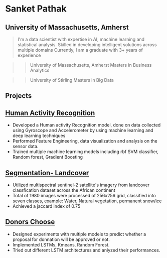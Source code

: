 # Sanket Pathak
## University of Massachusetts, Amherst

> I'm a data scientist with expertise in AI, machine learning and statistical analysis. Skilled in developing intelligent solutions across multiple domains
> Currently, I am a graduate with 3+ years of experience

>>University of Massachusetts, Amherst
>>Masters in Business Analytics

>>University of Stirling
>>Masters in Big Data

## Projects

## [Human Activity Recognition](https://github.com/SanketPathak7/Human-Activity-Recognition)
* Developed a Human activity Recognition model, done on data collected using Gyroscope and Accelerometer by using machine learning and deep learning techniques
* Performed Feature Engineering, data visualization and analysis on the sensor data.
* Trained multiple machine learning models including rbf SVM classifier, Random forest, Gradient Boosting
  
## [Segmentation- Landcover](https://github.com/SanketPathak7/Multiclass-segmentation) 
* Utilized multispectral sentinel-2 satellite's imagery from landcover classfication dataset across the African continent
* Total of 1980 images were processed of 256x256 grid, classified into seven classes, example: Water, Natural vegetation, permanent snow/ice
* Achieved a jaccard index of 0.75

## [Donors Choose](https://github.com/SanketPathak7/Donors-Choose)
* Designed experiments with multiple models to predict whether a proposal for donnation will be approved or not.
* Implemented LSTMs, Kmeans, Random Forest.
* Tried out different LSTM architectures and anlyzed their performances.

